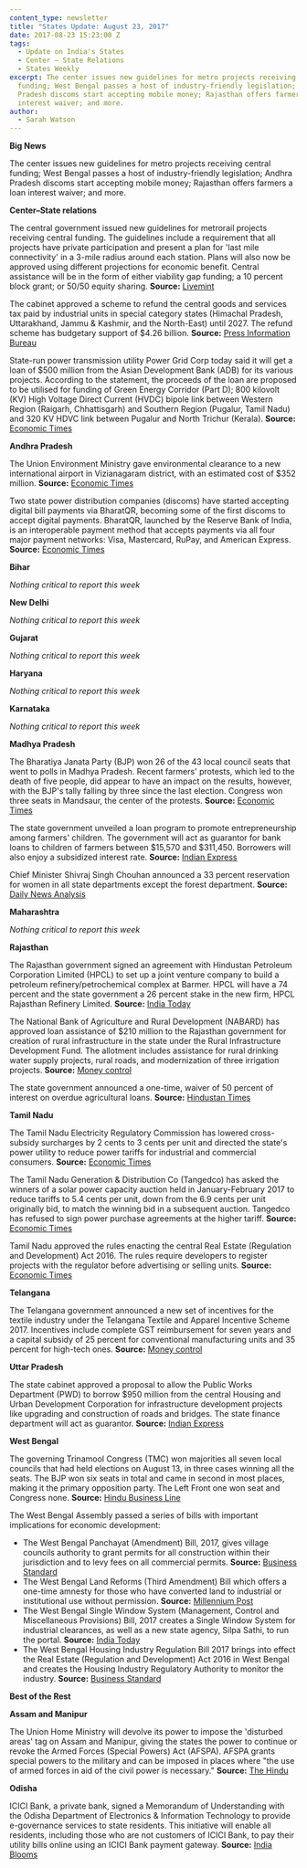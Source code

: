 ```yaml
---
content_type: newsletter
title: "States Update: August 23, 2017"
date: 2017-08-23 15:23:00 Z
tags:
  - Update on India's States
  - Center – State Relations 
  - States Weekly
excerpt: The center issues new guidelines for metro projects receiving central
  funding; West Bengal passes a host of industry-friendly legislation; Andhra
  Pradesh discoms start accepting mobile money; Rajasthan offers farmers a loan
  interest waiver; and more.
author:
  - Sarah Watson
---
```


**Big News**

The center issues new guidelines for metro projects receiving central funding; West Bengal passes a host of industry-friendly legislation; Andhra Pradesh discoms start accepting mobile money; Rajasthan offers farmers a loan interest waiver; and more.

**Center–State relations**

The central government issued new guidelines for metrorail projects receiving central funding. The guidelines include a requirement that all projects have private participation and present a plan for &#39;last mile connectivity&#39; in a 3-mile radius around each station. Plans will also now be approved using different projections for economic benefit. Central assistance will be in the form of either viability gap funding; a 10 percent block grant; or 50/50 equity sharing. **Source:** [Livemint](http://www.livemint.com/Politics/7045cMPeYExXD6UND1XK5O/Union-Cabinet-approves-new-metro-rail-policy.html)

The cabinet approved a scheme to refund the central goods and services tax paid by industrial units in special category states (Himachal Pradesh, Uttarakhand, Jammu &amp; Kashmir, and the North-East) until 2027. The refund scheme has budgetary support of $4.26 billion. **Source:** [Press Information Bureau](http://pib.nic.in/newsite/pmreleases.aspx?mincode=63)

State-run power transmission utility Power Grid Corp today said it will get a loan of $500 million from the Asian Development Bank (ADB) for its various projects. According to the statement, the proceeds of the loan are proposed to be utilised for funding of Green Energy Corridor (Part D); 800 kilovolt (KV)  High Voltage Direct Current (HVDC) bipole link between Western Region (Raigarh, Chhattisgarh) and Southern Region (Pugalur, Tamil Nadu) and 320 KV HDVC link between Pugalur and North Trichur (Kerala). **Source:** [Economic Times](http://energy.economictimes.indiatimes.com/news/power/power-grid-inks-500-million-loan-pact-with-adb/60128824)

**Andhra Pradesh**

The Union Environment Ministry gave environmental clearance to a new international airport in Vizianagaram district, with an estimated cost of $352 million. **Source:** [Economic Times](http://economictimes.indiatimes.com/industry/transportation/airlines-/-aviation/green-nod-to-rs-2k-crore-bhogapuram-international-airport-project-in-andhra-pradesh/articleshow/60156339.cms)

Two state power distribution companies (discoms) have started accepting digital bill payments via BharatQR, becoming some of the first discoms to accept digital payments. BharatQR, launched by the Reserve Bank of India, is an interoperable payment method that accepts payments via all four major payment networks: Visa, Mastercard, RuPay, and American Express. **Source:** [Economic Times](http://economictimes.indiatimes.com/industry/energy/power/andhra-pradesh-power-companies-adopt-bharatqr/articleshow/60157027.cms)

**Bihar**

_Nothing critical to report this week_

**New Delhi**

_Nothing critical to report this week_

**Gujarat**

_Nothing critical to report this week_

**Haryana**

_Nothing critical to report this week_

**Karnataka**

_Nothing critical to report this week_

**Madhya Pradesh**

The Bharatiya Janata Party (BJP) won 26 of the 43 local council seats that went to polls in Madhya Pradesh. Recent farmers&#39; protests, which led to the death of five people, did appear to have an impact on the results, however, with the BJP&#39;s tally falling by three since the last election. Congress won three seats in Mandsaur, the center of the protests. **Source:** [Economic Times](http://economictimes.indiatimes.com/news/politics-and-nation/bjp-wins-local-polls-in-madhya-pradesh-but-congress-grabs-all-seats-in-mandsaur/articleshow/60092750.cms)

The state government unveiled a loan program to promote entrepreneurship among farmers&#39; children. The government will act as guarantor for bank loans to children of farmers between $15,570 and $311,450. Borrowers will also enjoy a subsidized interest rate. **Source:** [Indian Express](http://indianexpress.com/article/india/madhya-pradesh-to-give-farmer-children-loans-to-start-businesses-4797117/)

Chief Minister Shivraj Singh Chouhan announced a 33 percent reservation for women in all state departments except the forest department. **Source:** [Daily News Analysis](http://www.dnaindia.com/india/report-mp-cm-announces-33-reservation-for-females-in-all-departments-excluding-forest-2535914)

**Maharashtra**

_Nothing critical to report this week_

**Rajasthan**

The Rajasthan government signed an agreement with Hindustan Petroleum Corporation Limited (HPCL) to set up a joint venture company to build a petroleum refinery/petrochemical complex at Barmer. HPCL will have a 74 percent and the state government a 26 percent stake in the new firm, HPCL Rajasthan Refinery Limited. **Source:** [India Today](http://indiatoday.intoday.in/story/rajasthan-hpcl-sign-joint-venture-for-barmer-oil-refinery-complex/1/1028412.html)

The National Bank of Agriculture and Rural Development (NABARD) has approved loan assistance of $210 million to the Rajasthan government for creation of rural infrastructure in the state under the Rural Infrastructure Development Fund. The allotment includes assistance for rural drinking water supply projects, rural roads, and modernization of three irrigation projects. **Source:** [Money control](http://www.moneycontrol.com/news/business/economy/nabard-sanctions-rs-1350-cr-loan-to-rajasthan-govt-2364773.html)

The state government announced a one-time, waiver of 50 percent of interest on overdue agricultural loans. **Source:** [Hindustan Times](http://www.hindustantimes.com/jaipur/raje-govt-to-waive-50-interest-amount-on-farm-loans/story-VW8QGrWWfY4aQyLLyZwjYL.html)

**Tamil Nadu**

The Tamil Nadu Electricity Regulatory Commission has lowered cross-subsidy surcharges by 2 cents to 3 cents per unit and directed the state&#39;s power utility to reduce power tariffs for industrial and commercial consumers. **Source:** [Economic Times](http://energy.economictimes.indiatimes.com/news/power/industries-to-benefit-as-tamil-nadu-cuts-cross-subsidy-surcharges/60100223)

The Tamil Nadu Generation &amp; Distribution Co (Tangedco) has asked the winners of a solar power capacity auction held in January-February 2017 to reduce tariffs to 5.4 cents per unit, down from the 6.9 cents per unit originally bid, to match the winning bid in a subsequent auction. Tangedco has refused to sign power purchase agreements at the higher tariff. **Source:** [Economic Times](http://economictimes.indiatimes.com/industry/energy/power/tamil-nadu-latest-to-push-solar-companies-for-post-auction-tariff-cut/articleshow/60077687.cms)

Tamil Nadu approved the rules enacting the central Real Estate (Regulation and Development) Act 2016. The rules require developers to register projects with the regulator before advertising or selling units. **Source:** [Economic Times](http://economictimes.indiatimes.com/wealth/personal-finance-news/tn-govt-tells-builders-to-not-sell-or-advertise-projects-without-rera-registration/articleshow/60031595.cms)

**Telangana**

The Telangana government announced a new set of incentives for the textile industry under the Telangana Textile and Apparel Incentive Scheme 2017. Incentives include complete GST reimbursement for seven years and a capital subsidy of 25 percent for conventional manufacturing units and 35 percent for high-tech ones. **Source:** [Money control](http://www.moneycontrol.com/news/business/economy/telangana-govt-offers-incentives-to-textiles-industry-2364451.html)

**Uttar Pradesh**

The state cabinet approved a proposal to allow the Public Works Department (PWD) to borrow $950 million from the central Housing and Urban Development Corporation for infrastructure development projects like upgrading and construction of roads and bridges. The state finance department will act as guarantor. **Source:** [Indian Express](http://indianexpress.com/article/cities/lucknow/uttar-pradesh-cabinet-meeting-pwd-allowed-to-raise-funds-from-hudco-4801935/)

**West Bengal**

The governing Trinamool Congress (TMC) won majorities all seven local councils that had held elections on August 13, in three cases winning all the seats. The BJP won six seats in total and came in second in most places, making it the primary opposition party. The Left Front one won seat and Congress none. **Source:** [Hindu Business Line](http://www.thehindubusinessline.com/news/national/tmc-sweeps-civic-polls-in-bengal/article9821732.ece)

The West Bengal Assembly passed a series of bills with important implications for economic development:

- The West Bengal Panchayat (Amendment) Bill, 2017, gives village councils authority to grant permits for all construction within their jurisdiction and to levy fees on all commercial permits. **Source:** [Business Standard](http://www.business-standard.com/article/current-affairs/west-bengal-assembly-passes-panchayat-bill-117081801230_1.html)
- The West Bengal Land Reforms (Third Amendment) Bill which offers a one-time amnesty for those who have converted land to industrial or institutional use without permission. **Source:** [Millennium Post](http://www.millenniumpost.in/kolkata/west-bengal-land-reforms-bill-passed-258113)
- The West Bengal Single Window System (Management, Control and Miscellaneous Provisions) Bill, 2017 creates a Single Window System for industrial clearances, as well as a new state agency, Silpa Sathi, to run the portal. **Source:** [India Today](http://indiatoday.intoday.in/story/single-window-bill-passed-to-attract-investors-in-bengal/1/1028254.html)
- The West Bengal Housing Industry Regulation Bill 2017 brings into effect the Real Estate (Regulation and Development) Act 2016 in West Bengal and creates the Housing Industry Regulatory Authority to monitor the industry. **Source:** [Business Standard](http://www.business-standard.com/article/pti-stories/bengal-adopts-rera-more-clarity-once-rules-comes-117081601566_1.html)

**Best of the Rest**

**Assam and Manipur**

The Union Home Ministry will devolve its power to impose the &#39;disturbed areas&#39; tag on Assam and Manipur, giving the states the power to continue or revoke the Armed Forces (Special Powers) Act (AFSPA). AFSPA grants special powers to the military and can be imposed in places where &quot;the use of armed forces in aid of the civil power is necessary.&quot; **Source:** [The Hindu](http://www.thehindu.com/news/national/assam-manipur-can-now-decide-on-afspa/article19498849.ece)

**Odisha**

ICICI Bank, a private bank, signed a Memorandum of Understanding with the Odisha Department of Electronics &amp; Information Technology to provide e-governance services to state residents. This initiative will enable all residents, including those who are not customers of ICICI Bank, to pay their utility bills online using an ICICI Bank payment gateway. **Source:** [India Blooms](https://www.indiablooms.com/ibns_new/finance-details/7693/icici-bank-signs-mou-with-government-of-odisha-for-e-governance-services.html)
